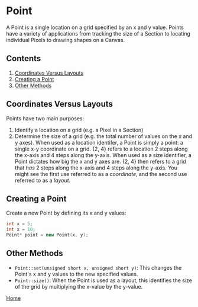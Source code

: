 # Point
A Point is a single location on a grid specified by an x and y value. Points have a variety of applications from tracking the size of a Section to locating individual Pixels to drawing shapes on a Canvas.

## Contents
1. [Coordinates Versus Layouts](#coordinates-versus-layouts)
2. [Creating a Point](#creating-a-point)
3. [Other Methods](#other-methods)

## Coordinates Versus Layouts
Points have two main purposes:
1. Identify a location on a grid (e.g. a Pixel in a Section)
2. Determine the size of a grid (e.g. the total number of values on the x and y axes).
When used as a location identifer, a Point is simply a point: a single x-y coordinate on a grid. {2, 4} refers to a location 2 steps along the x-axis and 4 steps along the y-axis. When used as a size identifier, a Point dictates how big the x and y axes are. {2, 4} then refers to a grid that _has_ 2 steps along the x-axis and 4 steps along the y-axis. You might see the first use referred to as a _coordinate_, and the second use referred to as a _layout_.

## Creating a Point
Create a new Point by defining its x and y values:
```c++
int x = 5;
int x = 10;
Point* point = new Point(x, y);
```

## Other Methods
* `Point::set(unsigned short x, unsigned short y)`: This changes the Point's x and y values to the new specified values.
* `Point::size()`: When the Point is used as a layout, this identifies the size of the grid by multiplying the x-value by the y-value.

[Home](README.md)

